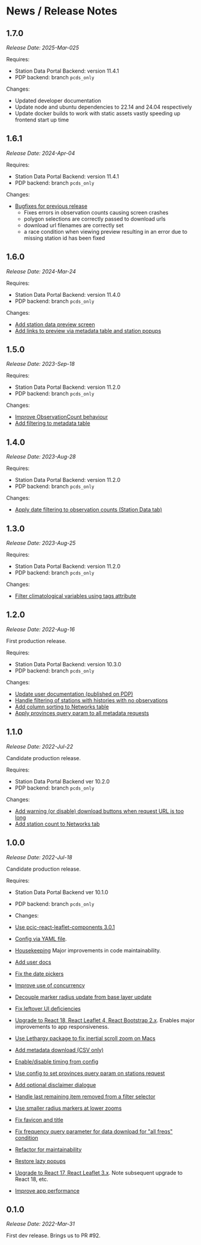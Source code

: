# News / Release Notes

## 1.7.0

_Release Date: 2025-Mar-025_

Requires:

- Station Data Portal Backend: version 11.4.1
- PDP backend: branch `pcds_only`

Changes:

- Updated developer documentation
- Update node and ubuntu dependencies to 22.14 and 24.04 respectively
- Update docker builds to work with static assets vastly speeding up frontend start up time

## 1.6.1

_Release Date: 2024-Apr-04_

Requires:

- Station Data Portal Backend: version 11.4.1
- PDP backend: branch `pcds_only`

Changes:

- [Bugfixes for previous release](https://github.com/pacificclimate/station-data-portal/pull/180)
  - Fixes errors in observation counts causing screen crashes
  - polygon selections are correctly passed to download urls
  - download url filenames are correctly set
  - a race condition when viewing preview resulting in an error due to missing station id has been fixed

## 1.6.0

_Release Date: 2024-Mar-24_

Requires:

- Station Data Portal Backend: version 11.4.0
- PDP backend: branch `pcds_only`

Changes:

- [Add station data preview screen](https://github.com/pacificclimate/station-data-portal/pull/179)
- [Add links to preview via metadata table and station popups](https://github.com/pacificclimate/station-data-portal/pull/179)

## 1.5.0

_Release Date: 2023-Sep-18_

Requires:

- Station Data Portal Backend: version 11.2.0
- PDP backend: branch `pcds_only`

Changes:

- [Improve ObservationCount behaviour](https://github.com/pacificclimate/station-data-portal/pull/173)
- [Add filtering to metadata table](https://github.com/pacificclimate/station-data-portal/pull/165)

## 1.4.0

_Release Date: 2023-Aug-28_

Requires:

- Station Data Portal Backend: version 11.2.0
- PDP backend: branch `pcds_only`

Changes:

- [Apply date filtering to observation counts (Station Data tab)](https://github.com/pacificclimate/station-data-portal/pull/164)

## 1.3.0

_Release Date: 2023-Aug-25_

Requires:

- Station Data Portal Backend: version 11.2.0
- PDP backend: branch `pcds_only`

Changes:

- [Filter climatological variables using tags attribute](https://github.com/pacificclimate/station-data-portal/pull/161)

## 1.2.0

_Release Date: 2022-Aug-16_

First production release.

Requires:

- Station Data Portal Backend: version 10.3.0
- PDP backend: branch `pcds_only`

Changes:

- [Update user documentation (published on PDP)](https://github.com/pacificclimate/station-data-portal/pull/154)
- [Handle filtering of stations with histories with no observations](https://github.com/pacificclimate/station-data-portal/pull/152)
- [Add column sorting to Networks table](https://github.com/pacificclimate/station-data-portal/pull/151)
- [Apply provinces query param to all metadata requests ]()

## 1.1.0

_Release Date: 2022-Jul-22_

Candidate production release.

Requires:

- Station Data Portal Backend ver 10.2.0
- PDP backend: branch `pcds_only`

Changes:

- [Add warning (or disable) download buttons when request URL is too long](https://github.com/pacificclimate/station-data-portal/pull/145)
- [Add station count to Networks tab](https://github.com/pacificclimate/station-data-portal/pull/142)

## 1.0.0

_Release Date: 2022-Jul-18_

Candidate production release.

Requires:

- Station Data Portal Backend ver 10.1.0
- PDP backend: branch `pcds_only`

- Changes:

- [Use pcic-react-leaflet-components 3.0.1](https://github.com/pacificclimate/station-data-portal/pull/140)
- [Config via YAML file](https://github.com/pacificclimate/station-data-portal/pull/139).
- [Housekeeping](https://github.com/pacificclimate/station-data-portal/pull/138)
  Major improvements in code maintainability.
- [Add user docs](https://github.com/pacificclimate/station-data-portal/pull/126)
- [Fix the date pickers](https://github.com/pacificclimate/station-data-portal/pull/137)
- [Improve use of concurrency](https://github.com/pacificclimate/station-data-portal/pull/136)
- [Decouple marker radius update from base layer update](https://github.com/pacificclimate/station-data-portal/pull/134)
- [Fix leftover UI deficiencies](https://github.com/pacificclimate/station-data-portal/pull/133)
- [Upgrade to React 18, React Leaflet 4, React Bootstrap 2.x](https://github.com/pacificclimate/station-data-portal/pull/132).
  Enables major improvements to app responsiveness.
- [Use Lethargy package to fix inertial scroll zoom on Macs](https://github.com/pacificclimate/station-data-portal/pull/130)
- [Add metadata download (CSV only)](https://github.com/pacificclimate/station-data-portal/pull/117)
- [Enable/disable timing from config](https://github.com/pacificclimate/station-data-portal/pull/123)
- [Use config to set provinces query param on stations request](https://github.com/pacificclimate/station-data-portal/pull/122)
- [Add optional disclaimer dialogue](https://github.com/pacificclimate/station-data-portal/pull/116)
- [Handle last remaining item removed from a filter selector](https://github.com/pacificclimate/station-data-portal/pull/115)
- [Use smaller radius markers at lower zooms](https://github.com/pacificclimate/station-data-portal/pull/112)
- [Fix favicon and title](https://github.com/pacificclimate/station-data-portal/pull/111)
- [Fix frequency query parameter for data download for "all freqs" condition](https://github.com/pacificclimate/station-data-portal/pull/109)
- [Refactor for maintainability](https://github.com/pacificclimate/station-data-portal/pull/108)
- [Restore lazy popups](https://github.com/pacificclimate/station-data-portal/pull/103)
- [Upgrade to React 17, React Leaflet 3.x](https://github.com/pacificclimate/station-data-portal/pull/102).
  Note subsequent upgrade to React 18, etc.
- [Improve app performance](https://github.com/pacificclimate/station-data-portal/pull/98)

## 0.1.0

_Release Date: 2022-Mar-31_

First dev release. Brings us to PR #92.
